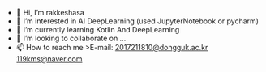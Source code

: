 - 👋 Hi, I’m rakkeshasa
- 👀 I’m interested in AI DeepLearning (used JupyterNotebook or pycharm)
- 🌱 I’m currently learning Kotlin And DeepLearning
- 💞️ I’m looking to collaborate on ...
- 📫 How to reach me 
      >E-mail: 2017211810@dongguk.ac.kr
               119kms@naver.com

<!---
rakkeshasa/rakkeshasa is a ✨ special ✨ repository because its `README.md` (this file) appears on your GitHub profile.
You can click the Preview link to take a look at your changes.
--->
